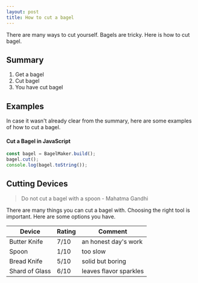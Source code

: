 ```yaml
---
layout: post
title: How to cut a bagel
---
```


There are many ways to cut yourself. Bagels are tricky. Here is how to cut bagel.

## Summary

1. Get a bagel
1. Cut bagel
1. You have cut bagel

## Examples

In case it wasn't already clear from the summary, here are some examples of how to cut a bagel.

#### Cut a Bagel in JavaScript

```javascript
const bagel = BagelMaker.build();
bagel.cut();
console.log(bagel.toString());
```

## Cutting Devices

> Do not cut a bagel with a spoon - Mahatma Gandhi

There are many things you can cut a bagel with. Choosing the right tool is important. Here are some options you have.

<center>
<table>
<thead>
  <tr>
    <th>Device</th>
    <th>Rating</th>
    <th>Comment</th>
  </tr>
</thead>
<tbody>
  <tr>
    <td>Butter Knife</td>
    <td>7/10</td>
    <td>an honest day's work</td>
  </tr>
  <tr>
    <td>Spoon</td>
    <td>1/10</td>
    <td>too slow</td>
  </tr>
  <tr>
    <td >Bread Knife</td>
    <td>5/10</td>
    <td>solid but boring</td>
  </tr>
  <tr>
    <td>Shard of Glass</td>
    <td>6/10</td>
    <td>leaves flavor sparkles</td>
  </tr>
</tbody>
</table>
</center>
